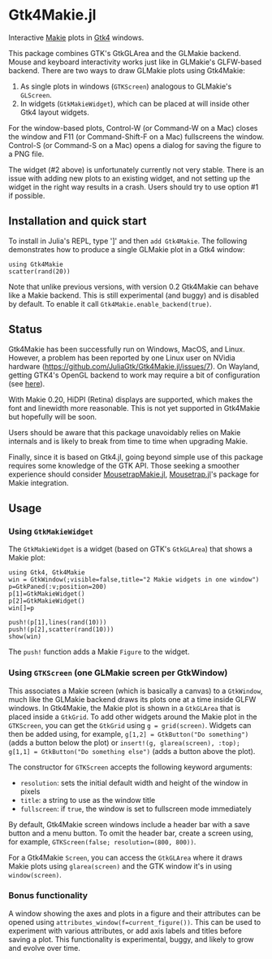 # Gtk4Makie.jl

Interactive [Makie](https://github.com/JuliaPlots/Makie.jl) plots in [Gtk4](https://github.com/JuliaGtk/Gtk4.jl) windows.

This package combines GTK's GtkGLArea and the GLMakie backend. Mouse and keyboard interactivity works just like in GLMakie's GLFW-based backend. There are two ways to draw GLMakie plots using Gtk4Makie:
1. As single plots in windows (`GTKScreen`) analogous to GLMakie's `GLScreen`.
2. In widgets (`GtkMakieWidget`), which can be placed at will inside other Gtk4 layout widgets.

For the window-based plots, Control-W (or Command-W on a Mac) closes the window and F11 (or Command-Shift-F on a Mac) fullscreens the window. Control-S (or Command-S on a Mac) opens a dialog for saving the figure to a PNG file.

The widget (#2 above) is unfortunately currently not very stable. There is an issue with adding new plots to an existing widget, and not setting up the widget in the right way results in a crash. Users should try to use option #1 if possible.

## Installation and quick start

To install in Julia's REPL, type ']' and then `add Gtk4Makie`. The following demonstrates how to produce a single GLMakie plot in a Gtk4 window:
```
using Gtk4Makie
scatter(rand(20))
```
Note that unlike previous versions, with version 0.2 Gtk4Makie can behave like a Makie backend. This is still experimental (and buggy) and is disabled by default. To enable it call `Gtk4Makie.enable_backend(true)`.

## Status

Gtk4Makie has been successfully run on Windows, MacOS, and Linux. However, a problem has been reported by one Linux user on NVidia hardware (https://github.com/JuliaGtk/Gtk4Makie.jl/issues/7). On Wayland, getting GTK4's OpenGL backend to work may require a bit of configuration (see [here](https://github.com/JuliaGtk/Gtk4.jl#enabling-gtk4s-egl-backend-linux)).

With Makie 0.20, HiDPI (Retina) displays are supported, which makes the font and linewidth more reasonable. This is not yet supported in Gtk4Makie but hopefully will be soon.

Users should be aware that this package unavoidably relies on Makie internals and is likely to break from time to time when upgrading Makie.

Finally, since it is based on Gtk4.jl, going beyond simple use of this package requires some knowledge of the GTK API. Those seeking a smoother experience should consider [MousetrapMakie.jl](https://github.com/Clemapfel/MousetrapMakie.jl), [Mousetrap.jl](https://github.com/Clemapfel/Mousetrap.jl)'s package for Makie integration.

## Usage

### Using `GtkMakieWidget`

The `GtkMakieWidget` is a widget (based on GTK's `GtkGLArea`) that shows a Makie plot:
```
using Gtk4, Gtk4Makie
win = GtkWindow(;visible=false,title="2 Makie widgets in one window")
p=GtkPaned(:v;position=200)
p[1]=GtkMakieWidget()
p[2]=GtkMakieWidget()
win[]=p

push!(p[1],lines(rand(10)))
push!(p[2],scatter(rand(10)))
show(win)
```

The `push!` function adds a Makie `Figure` to the widget.

### Using `GTKScreen` (one GLMakie screen per GtkWindow)

This associates a Makie screen (which is basically a canvas) to a `GtkWindow`, much like the GLMakie backend draws its plots one at a time inside GLFW windows. In Gtk4Makie, the Makie plot is shown in a `GtkGLArea` that is placed inside a `GtkGrid`. To add other widgets around the Makie plot in the `GTKScreen`, you can get the `GtkGrid` using `g = grid(screen)`. Widgets can then be added using, for example, `g[1,2] = GtkButton("Do something")` (adds a button below the plot) or `insert!(g, glarea(screen), :top); g[1,1] = GtkButton("Do something else")` (adds a button above the plot).

The constructor for `GTKScreen` accepts the following keyword arguments:

- `resolution`: sets the initial default width and height of the window in pixels
- `title`: a string to use as the window title
- `fullscreen`: if `true`, the window is set to fullscreen mode immediately

By default, Gtk4Makie screen windows include a header bar with a save button and a menu button. To omit the header bar, create a screen using, for example, `GTKScreen(false; resolution=(800, 800))`.

For a Gtk4Makie `Screen`, you can access the `GtkGLArea` where it draws Makie plots using `glarea(screen)` and the GTK window it's in using `window(screen)`.

### Bonus functionality
A window showing the axes and plots in a figure and their attributes can be opened using `attributes_window(f=current_figure())`. This can be used to experiment with various attributes, or add axis labels and titles before saving a plot. This functionality is experimental, buggy, and likely to grow and evolve over time.

